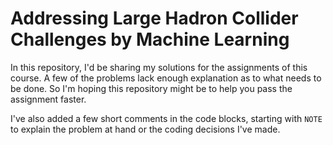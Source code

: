 # Addressing Large Hadron Collider Challenges by Machine Learning

In this repository, I'd be sharing my solutions for the assignments of this course. A few of the problems lack enough explanation as to what needs to be done. So I'm hoping this repository might be to help you pass the assignment faster.

I've also added a few short comments in the code blocks, starting with `NOTE` to explain the problem at hand or the coding decisions I've made.
